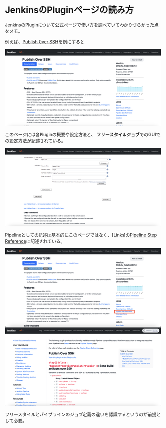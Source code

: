 # JenkinsのPluginページの読み方

JenkinsのPluginについて公式ページで使い方を調べていてわかりづらかった点をメモ。

例えば、[Publish Over SSH](https://plugins.jenkins.io/publish-over-ssh/)を例にすると

![](./README-images/plugin-page.png)

このページには各Pluginの概要や設定方法と、
**フリースタイルジョブ**でのGUIでの設定方法が記述されている。

![](./README-images/plugin-freestyle-gui.png)

Pipelineとしての記述は基本的にこのページではなく、[Links]の[Pipeline Step Reference](https://www.jenkins.io/doc/pipeline/steps/publish-over-ssh/)に記述されている。

![](./README-images/plugin-pipeline-step-reference-link.png)
![](./README-images/plugin-pipeline-step-reference.png)

フリースタイルとパイプラインのジョブ定義の違いを認識するというのが前提として必要。

